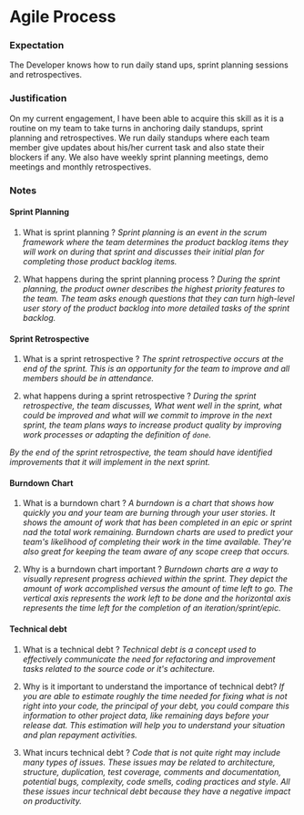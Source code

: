 # Agile Process
### Expectation
The Developer knows how to run daily stand ups, sprint planning sessions and retrospectives.

### Justification
On my current engagement, I have been able to acquire this skill as it is a routine on my team to take turns in anchoring daily standups, sprint planning and retrospectives. We run daily standups where each team member give updates about his/her current task and also state their blockers if any. We also have weekly sprint planning meetings, demo meetings and monthly retrospectives.

### Notes

#### Sprint Planning

1. What is sprint planning ?
  *Sprint planning is an event in the scrum framework where the team determines the product backlog items they will work on during that sprint and discusses their initial plan for completing those product backlog items.*

2. What happens during the sprint planning process ?
  *During the sprint planning, the product owner describes the highest priority features to the team. The team asks enough questions that they can turn high-level user story of the product backlog into more detailed tasks of the sprint backlog.*

#### Sprint Retrospective

1. What is a sprint retrospective ?
  *The sprint retrospective occurs at the end of the sprint. This is an opportunity for the team to improve and all members should be in attendance.*

2. what happens during a sprint retrospective ?
  *During the sprint retrospective, the team discusses, What went well in the sprint, what could be improved and what will we commit to improve in the next sprint, the team plans ways to increase product quality by improving work processes or adapting the definition of `done`.*

  *By the end of the sprint retrospective, the team should have identified improvements that it will implement in the next sprint.*

#### Burndown Chart

1. What is a burndown chart ?
  *A burndown is a chart that shows how quickly you and your team are burning through your user stories. It shows the amount of work that has been completed in an epic or sprint nad the total work remaining. Burndown charts are used to predict your team's likelihood of completing their work in the time available. They're also great for keeping the team aware of any scope creep that occurs.*

2. Why is a burndown chart important ?
  *Burndown charts are a way to visually represent progress achieved within the sprint. They depict the amount of work accomplished versus the amount of time left to go. The vertical axis represents the work left to be done and the horizontal axis represents the time left for the completion of an iteration/sprint/epic.*

#### Technical debt

1. What is a technical debt ?
  *Technical debt is a concept used to effectively communicate the need for refactoring and improvement tasks related to the source code or it's achitecture.*

2. Why is it important to understand the importance of technical debt?
  *If you are able to estimate roughly the time needed for fixing what is not right into your code, the principal of your debt, you could compare this information to other project data, like remaining days before your release dat. This estimation will help you to understand your situation and plan repayment activities.*

3. What incurs technical debt ?
  *Code that is not quite right may include many types of issues. These issues may be related to architecture, structure, duplication, test coverage, comments and documentation, potential bugs, complexity, code smells, coding practices and style. All these issues incur technical debt because they have a negative impact on productivity.*
